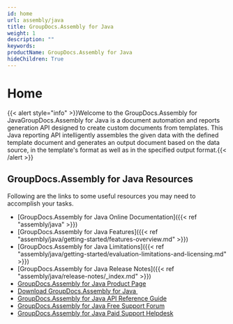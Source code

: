 ```yaml
---
id: home
url: assembly/java
title: GroupDocs.Assembly for Java
weight: 1
description: ""
keywords: 
productName: GroupDocs.Assembly for Java
hideChildren: True
---
```

#  Home 

{{< alert style="info" >}}Welcome to the GroupDocs.Assembly for JavaGroupDocs.Assembly for Java is a document automation and reports generation API designed to create custom documents from templates. This Java reporting API intelligently assembles the given data with the defined template document and generates an output document based on the data source, in the template's format as well as in the specified output format.{{< /alert >}}

## GroupDocs.Assembly for Java Resources

Following are the links to some useful resources you may need to accomplish your tasks.

*   [GroupDocs.Assembly for Java Online Documentation]({{< ref "assembly/java" >}})
*   [GroupDocs.Assembly for Java Features]({{< ref "assembly/java/getting-started/features-overview.md" >}})
*   [GroupDocs.Assembly for Java Limitations]({{< ref "assembly/java/getting-started/evaluation-limitations-and-licensing.md" >}})
*   [GroupDocs.Assembly for Java Release Notes]({{< ref "assembly/java/release-notes/_index.md" >}})
*   [GroupDocs.Assembly for Java Product Page](https://products.groupdocs.com/assembly/java)
*   [Download GroupDocs.Assembly for Java ](https://artifact.groupdocs.com/webapp/#/artifacts/browse/tree/General/repo/com/groupdocs/groupdocs-assembly)
*   [GroupDocs.Assembly for Java API Reference Guide](https://apireference.groupdocs.com/java/assembly)
*   [GroupDocs.Assembly for Java Free Support Forum](https://forum.groupdocs.com/c/assembly)
*   [GroupDocs.Assembly for Java Paid Support Helpdesk](https://helpdesk.groupdocs.com/)
